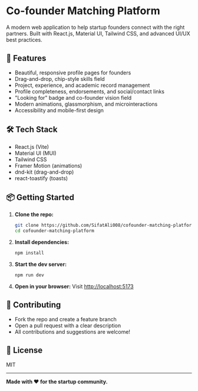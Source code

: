 # Co-founder Matching Platform

A modern web application to help startup founders connect with the right partners. Built with React.js, Material UI, Tailwind CSS, and advanced UI/UX best practices.

## 🚀 Features
- Beautiful, responsive profile pages for founders
- Drag-and-drop, chip-style skills field
- Project, experience, and academic record management
- Profile completeness, endorsements, and social/contact links
- "Looking for" badge and co-founder vision field
- Modern animations, glassmorphism, and microinteractions
- Accessibility and mobile-first design

## 🛠️ Tech Stack
- React.js (Vite)
- Material UI (MUI)
- Tailwind CSS
- Framer Motion (animations)
- dnd-kit (drag-and-drop)
- react-toastify (toasts)

## 📦 Getting Started
1. **Clone the repo:**
   ```sh
   git clone https://github.com/SifatAli008/cofounder-matching-platform.git
   cd cofounder-matching-platform
   ```
2. **Install dependencies:**
   ```sh
   npm install
   ```
3. **Start the dev server:**
   ```sh
   npm run dev
   ```
4. **Open in your browser:**
   Visit [http://localhost:5173](http://localhost:5173)

## 🤝 Contributing
- Fork the repo and create a feature branch
- Open a pull request with a clear description
- All contributions and suggestions are welcome!

## 📄 License
MIT

---

**Made with ❤️ for the startup community.**
